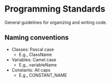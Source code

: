# Programming Standards 
General guidelines for organizing and writing code. 

## Naming conventions 
* Classes: Pascal case
  * E.g., ClassName
* Variables: Camel case
  * E.g., variableName
* Constants: All caps 
  * E.g., CONSTANT_NAME


